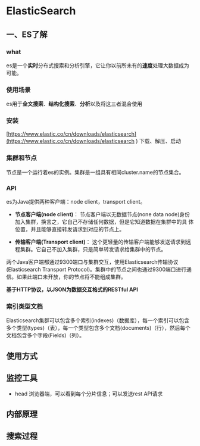 # ElasticSearch  

## 一、ES了解  

### what  
es是一个**实时**分布式搜索和分析引擎，它让你以前所未有的**速度**处理大数据成为可能。

### 使用场景  
es用于**全文搜索**、**结构化搜索**、**分析**以及将这三者混合使用

### 安装  
[https://www.elastic.co/cn/downloads/elasticsearch](https://www.elastic.co/cn/downloads/elasticsearch ) 
下载、解压、启动

### 集群和节点  
节点是一个运行着es的实例。集群是一组具有相同cluster.name的节点集合。

### API  
es为Java提供两种客户端：node client，transport client。
- **节点客户端(node client)**：
节点客户端以无数据节点(none data node)身份加入集群，换言之，它自己不存储任何数据，但是它知道数据在集群中的具
体位置，并且能够直接转发请求到对应的节点上。

- **传输客户端(Transport client)**：
这个更轻量的传输客户端能够发送请求到远程集群。它自己不加入集群，只是简单转发请求给集群中的节点。

两个Java客户端都通过9300端口与集群交互，使用Elasticsearch传输协议(Elasticsearch Transport Protocol)。集群中的节点之间也通过9300端口进行通信。如果此端口未开放，你的节点将不能组成集群。

**基于HTTP协议，以JSON为数据交互格式的RESTful API**

### 索引类型文档  

Elasticsearch集群可以包含多个索引(indexes)（数据库），每一个索引可以包含多个类型(types)（表），每一个类型包含多个文档(documents)（行），然后每个文档包含多个字段(Fields)（列）。

## 使用方式  

## 监控工具  

- head 
浏览器端，可以看到每个分片信息；可以发送rest API请求

## 内部原理  

## 搜索过程  

